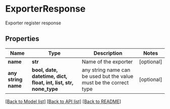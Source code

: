 # ExporterResponse

Exporter register response

## Properties
Name | Type | Description | Notes
------------ | ------------- | ------------- | -------------
**name** | **str** | Name of the exporter | [optional] 
**any string name** | **bool, date, datetime, dict, float, int, list, str, none_type** | any string name can be used but the value must be the correct type | [optional]

[[Back to Model list]](../README.md#documentation-for-models) [[Back to API list]](../README.md#documentation-for-api-endpoints) [[Back to README]](../README.md)


